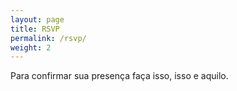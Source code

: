```yaml
---
layout: page
title: RSVP
permalink: /rsvp/
weight: 2
---
```


Para confirmar sua presença faça isso, isso e aquilo.